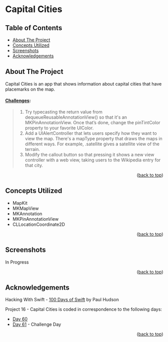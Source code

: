 # Capital Cities


<!-- Table of Contents -->
## Table of Contents
* [About The Project](#about-the-project)
* [Concepts Utilized](#concepts-utilized)
* [Screenshots](#screenshots)
* [Acknowledgements](#acknowledgements)


<!-- ABOUT THE PROJECT -->
## About The Project

Capital Cities is an app that shows information about capital cities that have placemarks on the map.

#### [Challenges](https://www.hackingwithswift.com/read/16/4/wrap-up):
>1. Try typecasting the return value from dequeueReusableAnnotationView() so that it's an MKPinAnnotationView. Once that’s done, change the pinTintColor property to your favorite UIColor.
>2. Add a UIAlertController that lets users specify how they want to view the map. There's a mapType property that draws the maps in different ways. For example, .satellite gives a satellite view of the terrain.
>3. Modify the callout button so that pressing it shows a new view controller with a web view, taking users to the Wikipedia entry for that city.

<p align="right">(<a href="#top">back to top</a>)</p>


<!-- CONCEPTS UTILIZED -->
## Concepts Utilized
* MapKit
* MKMapView
* MKAnnotation
* MKPinAnnotationView
* CLLocationCoordinate2D

<p align="right">(<a href="#top">back to top</a>)</p>


<!-- SCREENSHOTS -->
## Screenshots
In Progress

<p align="right">(<a href="#top">back to top</a>)</p>


<!-- ACKNOWLEDGEMENTS -->
## Acknowledgements
Hacking With Swift - [100 Days of Swift] by Paul Hudson

Project 16 - Capital Cities is coded in correspondence to the following days:
* [Day 60]
* [Day 61] - Challenge Day

<p align="right">(<a href="#top">back to top</a>)</p>



<!-- MARKDOWN LINKS & IMAGES -->
<!-- https://www.markdownguide.org/basic-syntax/#reference-style-links -->
[100 Days of Swift]: https://www.hackingwithswift.com/100 (100 Days of Swift)
[Day 60]: https://www.hackingwithswift.com/100/60
[Day 61]: https://www.hackingwithswift.com/100/61

